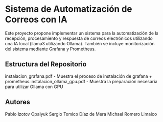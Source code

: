 # Sistema de Automatización de Correos con IA

Este proyecto propone implementar un sistema para la automatización de la recepción, procesamiento y respuesta de correos electrónicos utilizando una IA local (llama3 utilizando Ollama). También se incluye monitorización del sistema mediante Grafana y Prometheus.

## Estructura del Repositorio
instalacion_grafana.pdf - Muestra el proceso de instalación de grafana + prometheus
instalacion_ollama_gpu.pdf - Muestra la preparación necesaria para utilizar Ollama con GPU


## Autores
Pablo Izotov Opalyuk
Sergio Tomico Díaz de Mera
Michael Romero Limaico
